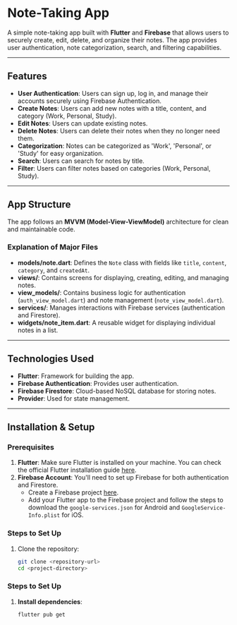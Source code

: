 # **Note-Taking App**

A simple note-taking app built with **Flutter** and **Firebase** that allows users to securely create, edit, delete, and organize their notes. The app provides user authentication, note categorization, search, and filtering capabilities.

---

## **Features**

- **User Authentication**: Users can sign up, log in, and manage their accounts securely using Firebase Authentication.
- **Create Notes**: Users can add new notes with a title, content, and category (Work, Personal, Study).
- **Edit Notes**: Users can update existing notes.
- **Delete Notes**: Users can delete their notes when they no longer need them.
- **Categorization**: Notes can be categorized as 'Work', 'Personal', or 'Study' for easy organization.
- **Search**: Users can search for notes by title.
- **Filter**: Users can filter notes based on categories (Work, Personal, Study).
  
---

## **App Structure**

The app follows an **MVVM (Model-View-ViewModel)** architecture for clean and maintainable code.


### **Explanation of Major Files**
- **models/note.dart**: Defines the `Note` class with fields like `title`, `content`, `category`, and `createdAt`.
- **views/**: Contains screens for displaying, creating, editing, and managing notes.
- **view_models/**: Contains business logic for authentication (`auth_view_model.dart`) and note management (`note_view_model.dart`).
- **services/**: Manages interactions with Firebase services (authentication and Firestore).
- **widgets/note_item.dart**: A reusable widget for displaying individual notes in a list.

---

## **Technologies Used**

- **Flutter**: Framework for building the app.
- **Firebase Authentication**: Provides user authentication.
- **Firebase Firestore**: Cloud-based NoSQL database for storing notes.
- **Provider**: Used for state management.

---

## **Installation & Setup**

### Prerequisites
1. **Flutter**: Make sure Flutter is installed on your machine. You can check the official Flutter installation guide [here](https://flutter.dev/docs/get-started/install).
2. **Firebase Account**: You'll need to set up Firebase for both authentication and Firestore.
   - Create a Firebase project [here](https://console.firebase.google.com/).
   - Add your Flutter app to the Firebase project and follow the steps to download the `google-services.json` for Android and `GoogleService-Info.plist` for iOS.

### Steps to Set Up
1. Clone the repository:
   ```bash
   git clone <repository-url>
   cd <project-directory>
### **Steps to Set Up**

1. **Install dependencies**:
   ```bash
   flutter pub get


